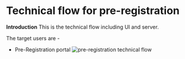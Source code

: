
# Technical flow for  pre-registration

**Introduction**
This is the technical flow including UI and server.

The target users are -
   - Pre-Registration portal
![pre-registration technical flow](_image/preregd_tech_flow.png)
